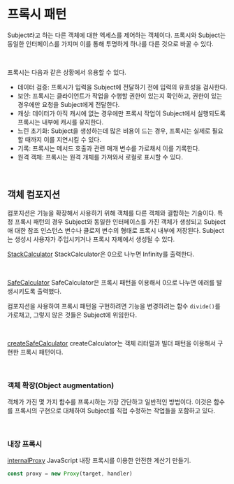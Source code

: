 # 프록시 패턴
Subject라고 하는 다른 객체에 대한 엑세스를 제어하는 객체이다. 프록시와 Subject는 동일한 인터페이스를 가지며 이를 통해 투명하게 하나를 다른 것으로 바꿀 수 있다. 

<br />

프록시는 다음과 같은 상황에서 유용할 수 있다.
- 데이터 검증: 프록시가 입력을 Subject에 전달하기 전에 입력의 유효성을 검사한다.
- 보안: 프록시는 클라이언트가 작업을 수행할 권한이 있는지 확인하고, 권한이 있는 경우에만 요청을 Subject에게 전달한다.
- 캐싱: 데이터가 아직 캐시에 없는 경우에만 프록시 작업이 Subject에서 실행되도록 프록시는 내부에 캐시를 유지한다.
- 느린 초기화: Subject을 생성하는데 많은 비용이 드는 경우, 프록시는 실제로 필요할 때까지 이를 지연시킬 수 있다.
- 기록: 프록시는 메서드 호출과 관련 매개 변수를 가로채서 이를 기록한다.
- 원격 객체: 프록시는 원격 개체를 가져와서 로컬로 표시할 수 있다.

<br />

## 객체 컴포지션
컴포지션은 기능을 확장해서 사용하기 위해 객체를 다른 객체와 결합하는 기술이다. 특정 프록시 패턴의 경우 Subject와 동일한 인터페이스를 가진 객체가 생성되고 Subject애 대한 참조 인스턴스 변수나 클로저 변수의 형태로 프록시 내부에 저장된다. Subject는 생성시 사용자가 주입시키거나 프록시 자체에서 생성될 수 있다.

[StackCalculator](https://github.com/vueveloper/ts-node-design-pattern/blob/main/src/Structural/1.Proxy/StackCalculator.ts)
StackCalculator은 0으로 나누면 Infinity를 출력한다.

<br />

[SafeCalculator](https://github.com/vueveloper/ts-node-design-pattern/blob/main/src/Structural/1.Proxy/SafeCalculator.ts)
SafeCalculator은 프록시 패턴을 이용해서 0으로 나누면 에러를 발생시키도록 출력했다.

컴포지션을 사용하여 프록시 패턴을 구현하려면 기능을 변경하려는 함수 `divide()`를 가로채고, 그렇지 않은 것들은 Subject에 위임한다.

<br />

[createSafeCalculator](https://github.com/vueveloper/ts-node-design-pattern/blob/main/src/Structural/1.Proxy/createSafeCalculator.ts)
createCalculator는 객체 리터럴과 빌더 패턴을 이용해서 구현한 프록시 패턴이다.

<br />

### 객체 확장(Object augmentation)
객체가 가진 몇 가지 함수를 프록시하는 가장 간단하고 일반적인 방법이다. 이것은 함수를 프록시의 구현으로 대체하여 Subject를 직접 수정하는 작업들을 포함하고 있다.

<br />

### 내장 프록시
[internalProxy](https://github.com/vueveloper/ts-node-design-pattern/blob/main/src/Structural/1.Proxy/internalProxy.ts)
JavaScript 내장 프록시를 이용한 안전한 계산기 만들기.

```ts
const proxy = new Proxy(target, handler)
```